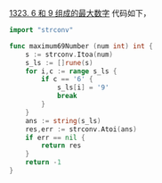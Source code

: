[1323. 6 和 9 组成的最大数字](https://leetcode.cn/problems/maximum-69-number/description/)
代码如下，
```go
import "strconv"

func maximum69Number (num int) int {
    s := strconv.Itoa(num)
    s_ls := []rune(s)
    for i,c := range s_ls {
        if c == '6' {
            s_ls[i] = '9'
            break 
        }
    }
    ans := string(s_ls)
    res,err := strconv.Atoi(ans)
    if err == nil {
        return res 
    }
    return -1
}
```